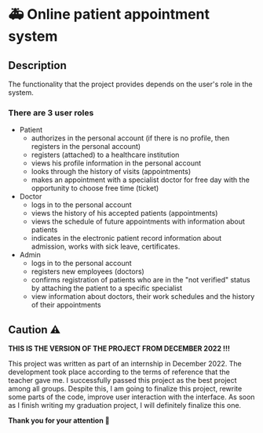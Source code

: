 # 🚑 Online patient appointment system 

## Description

The functionality that the project provides depends on the user's role in the system.

### There are 3 user roles

+ Patient
  + authorizes in the personal account (if there is no profile, then registers in the personal account)
  + registers (attached) to a healthcare institution
  + views his profile information in the personal account
  + looks through the history of visits (appointments)
  + makes an appointment with a specialist doctor for free day with the opportunity to choose free time (ticket)
+ Doctor
  + logs in to the personal account
  + views the history of his accepted patients (appointments)
  + views the schedule of future appointments with information about patients
  + indicates in the electronic patient record information about
admission, works with sick leave, certificates.
+ Admin
  + logs in to the personal account
  + registers new employees (doctors)
  + confirms registration of patients who are in the "not verified" status by attaching the patient to a specific specialist
  + view information about doctors, their work schedules and the history of their appointments

## Caution ⚠️

**THIS IS THE VERSION OF THE PROJECT FROM DECEMBER 2022 !!!**

This project was written as part of an internship in December 2022. The development took place according to the terms of reference that the teacher gave me.
I successfully passed this project as the best project among all groups. Despite this, I am going to finalize this project, rewrite some parts of the code, improve user interaction with the interface. As soon as I finish writing my graduation project, I will definitely finalize this one.

**Thank you for your attention 🍪**
